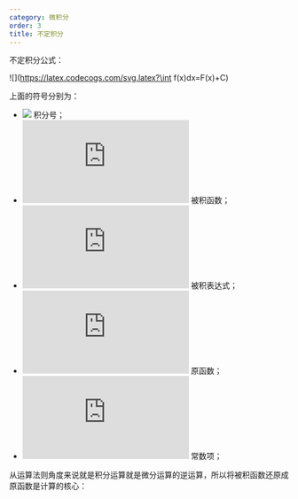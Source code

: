 ```yaml
---
category: 微积分
order: 3
title: 不定积分
---
```


不定积分公式：

![](https://latex.codecogs.com/svg.latex?\int f(x)dx=F(x)+C)

上面的符号分别为：

* ![](https://latex.codecogs.com/svg.latex?\int) 积分号；
* ![](https://latex.codecogs.com/svg.latex?f(x)) 被积函数；
* ![](https://latex.codecogs.com/svg.latex?f(x)dx) 被积表达式；
* ![](https://latex.codecogs.com/svg.latex?F(x)) 原函数；
* ![](https://latex.codecogs.com/svg.latex?C) 常数项；

从运算法则角度来说就是积分运算就是微分运算的逆运算，所以将被积函数还原成原函数是计算的核心：

